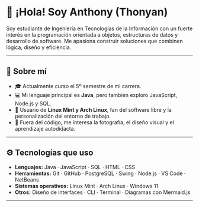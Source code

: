 # 👋 ¡Hola! Soy Anthony (Thonyan)

Soy estudiante de Ingeniería en Tecnologías de la Información con un fuerte interés en la programación orientada a objetos, estructuras de datos y desarrollo de software. Me apasiona construir soluciones que combinen lógica, diseño y eficiencia.

---

## 🧠 Sobre mí

- 🎓 Actualmente curso el 5º semestre de mi carrera.
- 💻 Mi lenguaje principal es **Java**, pero también exploro JavaScript, Node.js y SQL.
- 🐧 Usuario de **Linux Mint y Arch Linux**, fan del software libre y la personalización del entorno de trabajo.
- 📸 Fuera del código, me interesa la fotografía, el diseño visual y el aprendizaje autodidacta.

---

## ⚙️ Tecnologías que uso

- **Lenguajes:** Java · JavaScript · SQL · HTML · CSS
- **Herramientas:** Git · GitHub · PostgreSQL · Swing · Node.js · VS Code · NetBeans
- **Sistemas operativos:** Linux Mint · Arch Linux · Windows 11
- **Otros:** Diseño de interfaces · CLI · Terminal · Diagramas con Mermaid.js
---

